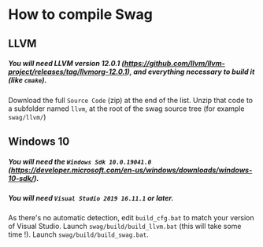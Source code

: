 # How to compile Swag

## LLVM
##### You will need LLVM version 12.0.1 (https://github.com/llvm/llvm-project/releases/tag/llvmorg-12.0.1), and everything necessary to build it (like `cmake`).

Download the full `Source Code` (zip) at the end of the list.
Unzip that code to a subfolder named `llvm`, at the root of the swag source tree (for example `swag/llvm/`)

## Windows 10
##### You will need the `Windows Sdk 10.0.19041.0` (https://developer.microsoft.com/en-us/windows/downloads/windows-10-sdk/).

##### You will need `Visual Studio 2019 16.11.1` or later.

As there's no automatic detection, edit `build_cfg.bat` to match your version of Visual Studio.
Launch `swag/build/build_llvm.bat` (this will take some time !).
Launch `swag/build/build_swag.bat`.